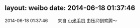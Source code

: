 layout: weibo
date: 2014-06-18 01:37:46
---
<meta name="referrer" content="no-referrer" />

2014-06-18 01:37:46  &nbsp;&nbsp;&nbsp;&nbsp;&nbsp;&nbsp; 来自 <a href="http://app.weibo.com/t/feed/22zMnn" rel="nofollow">小米手机</a>
由压抑到欢腾～ ​​​
